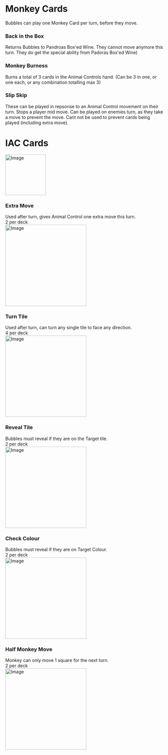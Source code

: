 # Monkey Cards
Bubbles can play one Monkey Card per turn, before they move.
### Back in the Box
Returns Bubbles to Pandroas Box'ed Wine. They cannot move anymore this turn. They do get the special ability from Padoras Box'ed Wine)

### Monkey Burness 
Burns a total of 3 cards in the Animal Controls hand. (Can be 3 in one, or one each, or any combination totalling max 3)

### Slip Skip
These can be played in repsonse to an Animal Control movement on their turn. 
Stops a player mid move. Can be played on enemies turn, as they take a move to prevent the move. 
Cant not be used to prevent cards being played (including extra move).


# IAC Cards
<img width="128" alt="Image" src="https://github.com/user-attachments/assets/65a8f302-0c71-491d-8781-14b8bfe00fd1" />


### Extra Move 
Used after turn, gives Animal Control one extra move this turn. <br />
2 per deck <br />
<img width="256" alt="Image" src="https://github.com/user-attachments/assets/b69530c9-30e5-48c1-b1fd-8dee72dff14b" />

### Turn Tile 
Used after turn, can turn any single tile to face any direction. <br />
4 per deck <br />
<img width="256" alt="Image" src="https://github.com/user-attachments/assets/0a9baffd-b9f2-4452-b930-3697709319d2" /> <br />


### Reveal Tile
Bubbles must reveal if they are on the Target tile.<br />
2 per deck <br />
<img width="256" alt="Image" src="https://github.com/user-attachments/assets/9978e55f-82eb-46b2-9bb7-fde95062b41e" /> <br />


### Check Colour
Bubbles must reveal if they are on Target Colour. <br />
2 per deck <br />
<img width="256" alt="Image" src="https://github.com/user-attachments/assets/962280ab-309a-4b64-924a-d7a6f3cd743e" />

### Half Monkey Move
Monkey can only move 1 square for the next turn. <br />
2 per deck <br />
<img width="256" alt="Image" src="https://github.com/user-attachments/assets/8383b1e5-6c87-49f9-acfc-75fa18233ffb" />

